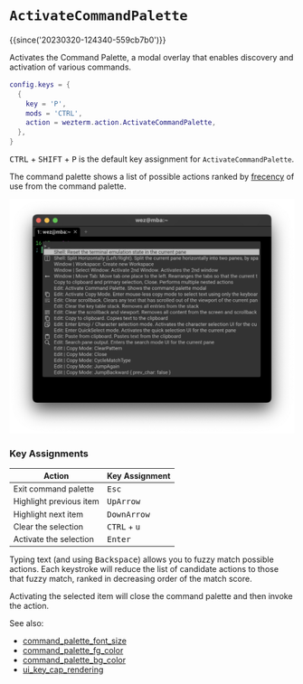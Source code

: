 # `ActivateCommandPalette`

{{since('20230320-124340-559cb7b0')}}

Activates the Command Palette, a modal overlay that enables discovery and activation of various commands.

```lua
config.keys = {
  {
    key = 'P',
    mods = 'CTRL',
    action = wezterm.action.ActivateCommandPalette,
  },
}
```

<kbd>CTRL</kbd> + <kbd>SHIFT</kbd> + <kbd>P</kbd> is the default key assignment for `ActivateCommandPalette`.

The command palette shows a list of possible actions ranked by
[frecency](https://en.wikipedia.org/wiki/Frecency) of use from the command
palette.

![Command Palette](../../../screenshots/command-palette.png)

### Key Assignments

| Action | Key Assignment |
|--------|----------------|
|Exit command palette| <kbd>Esc</kbd> |
|Highlight previous item| <kbd>UpArrow</kbd> |
|Highlight next item| <kbd>DownArrow</kbd> |
|Clear the selection| <kbd>CTRL</kbd> + <kbd>u</kbd> |
|Activate the selection| <kbd>Enter</kbd> |

Typing text (and using <kbd>Backspace</kbd>) allows you to fuzzy match possible
actions. Each keystroke will reduce the list of candidate actions to those that
fuzzy match, ranked in decreasing order of the match score.

Activating the selected item will close the command palette and then invoke the
action.

See also:

 * [command_palette_font_size](../config/command_palette_font_size.md)
 * [command_palette_fg_color](../config/command_palette_fg_color.md)
 * [command_palette_bg_color](../config/command_palette_bg_color.md)
 * [ui_key_cap_rendering](../config/ui_key_cap_rendering.md)
